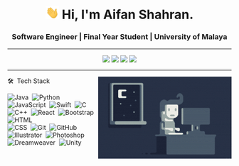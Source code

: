 <h1 align="center"><img src="https://raw.githubusercontent.com/ABSphreak/ABSphreak/master/gifs/Hi.gif" width="30px"> Hi, I'm Aifan Shahran.</h1>
<h3 align="center">Software Engineer | Final Year Student | University of Malaya</h3>
<hr>
<p align="center">
<img src="https://img.shields.io/badge/Age-23-blue?style=for-the-badge&logo=appveyor" />
  <img src="https://img.shields.io/badge/Focus-Software%20Engineering-brightgreen?style=for-the-badge&logo=appveyor" />
  <img src="https://img.shields.io/badge/Lives-Penang,%20Malaysia-success?style=for-the-badge&logo=appveyor" />
  <img src="https://img.shields.io/badge/Languages-English%20%26%20Malay-brightgreen?style=for-the-badge&logo=appveyor" />
</p>
<hr>
<img alt="Night Coding" src="https://raw.githubusercontent.com/AVS1508/AVS1508/master/assets/Night-Coding.gif" align="right"/>

🛠 &nbsp;Tech Stack

![Java](https://img.shields.io/badge/-Java-05122A?style=flat&logo=Java&logoColor=FFA518)&nbsp;
![Python](https://img.shields.io/badge/-Python-05122A?style=flat&logo=python)&nbsp;
![JavaScript](https://img.shields.io/badge/-JavaScript-05122A?style=flat&logo=javascript)&nbsp;
![Swift](https://img.shields.io/badge/-swift-05122A?style=flat&logo=swift)&nbsp;
![C](https://img.shields.io/badge/-C-05122A?style=flat&logo=C&logoColor=A8B9CC)&nbsp;
![C++](https://img.shields.io/badge/-C++-05122A?style=flat&logo=C%2B%2B&logoColor=00599C)&nbsp;
![React](https://img.shields.io/badge/-React-05122A?style=flat&logo=react)&nbsp;
![Bootstrap](https://img.shields.io/badge/-Bootstrap-05122A?style=flat&logo=bootstrap&logoColor=563D7C)&nbsp;
![HTML](https://img.shields.io/badge/-HTML-05122A?style=flat&logo=HTML5)\
![CSS](https://img.shields.io/badge/-CSS-05122A?style=flat&logo=CSS3&logoColor=1572B6)&nbsp;
![Git](https://img.shields.io/badge/-Git-05122A?style=flat&logo=git)&nbsp;
![GitHub](https://img.shields.io/badge/-GitHub-05122A?style=flat&logo=github)&nbsp;
![Illustrator](https://img.shields.io/badge/-Illustrator-05122A?style=flat&logo=adobe-illustrator)&nbsp;
![Photoshop](https://img.shields.io/badge/-Photoshop-05122A?style=flat&logo=adobe-photoshop)&nbsp;
![Dreamweaver](https://img.shields.io/badge/-Dreamweaver-05122A?style=flat&logo=adobe-dreamweaver)&nbsp;
![Unity](https://img.shields.io/badge/Unity-05122A?style=flat&logo=unity&logoColor=white)&nbsp;
